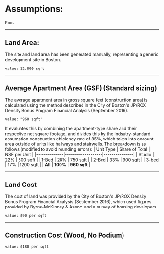 
# Assumptions:

Foo.

---

## Land Area:
The site and land area has been generated manually, representing a generic development site in Boston.

    value: 12,800 sqft

---
    
## Average Apartment Area (GSF) (Standard sizing)
The average apartment area in gross square feet (construction area) is calculated using the method described in the City of Boston's JP/ROX Density Bonus Program Financial Analysis (September 2016).

    value: "960 sqft"

It evaluates this by combining the apartment-type share and their respective net square footage, and divides this by the indsutry-standard assumption construction efficiency rate of 85%, which takes into account area outside of units like hallways and stairwells. The breakdown is as follows (modified to avoid rounding errors):
|   Unit Type  |   Share of Total  | NSF per Unit  |
|--------------|-------------------|---------------|
|    Studio    |    22%            |    500 sqft   |
|    1-Bed     |    28%            |    750 sqft   |
|    2-Bed     |    33%            |    900 sqft   |
|    3-bed     |    17%            |    1200 sqft  |
|    **All**   |    **100%**      |     **960 sqft**  |

---

## Land Cost

The cost of land was provided by the City of Boston's JP/ROX Density Bonus Program Financial Analysis (September 2016), which used figures provided by Byrne-McKinney & Assoc. and a survey of housing developers.

    value: $90 per sqft

---

## Construction Cost (Wood, No Podium)

    value: $180 per sqft
